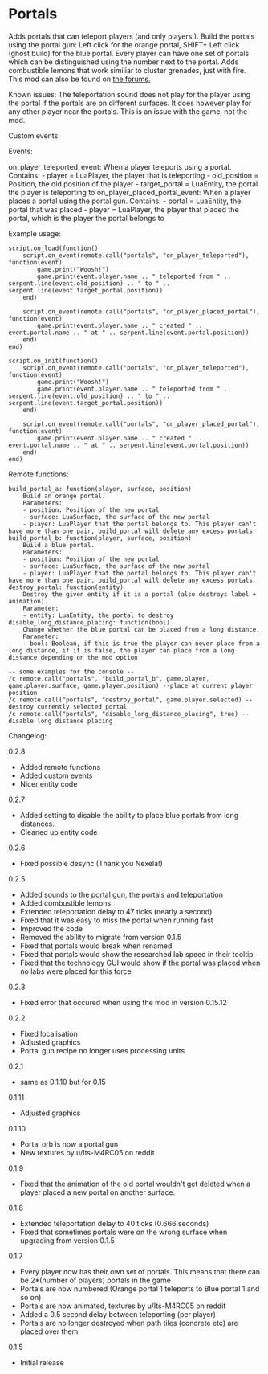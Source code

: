 # Portals

Adds portals that can teleport players (and only players!). Build the portals using the portal gun: Left click for the orange portal, SHIFT+ Left click (ghost build) for the blue portal. Every player can have one set of portals which can be distinguished using the number next to the portal. Adds combustible lemons that work similiar to cluster grenades, just with fire. This mod can also be found on [the forums.](https://forums.factorio.com/viewtopic.php?f=93&t=44305)

Known issues: The teleportation sound does not play for the player using the portal if the portals are on different surfaces. It does however play for any other player near the portals. This is an issue with the game, not the mod.

Custom events:

Events:

on_player_teleported_event:
	When a player teleports using a portal.
	Contains:
		- player = LuaPlayer, the player that is teleporting
	    - old_position = Position, the old position of the player
		- target_portal = LuaEntity, the portal the player is teleporting to
on_player_placed_portal_event:
	When a player places a portal using the portal gun.
	Contains:
		- portal = LuaEntity, the portal that was placed
		- player = LuaPlayer, the player that placed the portal, which is the player the portal belongs to
	
Example usage:

	script.on_load(function()
		script.on_event(remote.call("portals", "on_player_teleported"), function(event)
			game.print("Woosh!")
			game.print(event.player.name .. " teleported from " .. serpent.line(event.old_position) .. " to " .. serpent.line(event.target_portal.position))
		end)
	
		script.on_event(remote.call("portals", "on_player_placed_portal"), function(event)
			game.print(event.player.name .. " created " .. event.portal.name .. " at " .. serpent.line(event.portal.position))
		end)
	end)
	
	script.on_init(function()
		script.on_event(remote.call("portals", "on_player_teleported"), function(event)
			game.print("Woosh!")
			game.print(event.player.name .. " teleported from " .. serpent.line(event.old_position) .. " to " .. serpent.line(event.target_portal.position))
		end)
		
		script.on_event(remote.call("portals", "on_player_placed_portal"), function(event)
			game.print(event.player.name .. " created " .. event.portal.name .. " at " .. serpent.line(event.portal.position))
		end)
	end)


Remote functions:

	build_portal_a: function(player, surface, position)
		Build an orange portal.
		Parameters:
		- position: Position of the new portal
		- surface: LuaSurface, the surface of the new portal
		- player: LuaPlayer that the portal belongs to. This player can't have more than one pair, build_portal will delete any excess portals
	build_portal_b: function(player, surface, position)
		Build a blue portal.
		Parameters:
		- position: Position of the new portal
		- surface: LuaSurface, the surface of the new portal
		- player: LuaPlayer that the portal belongs to. This player can't have more than one pair, build_portal will delete any excess portals
	destroy_portal: function(entity)
		Destroy the given entity if it is a portal (also destroys label + animation).
		Parameter:
		- entity: LuaEntity, the portal to destroy
	disable_long_distance_placing: function(bool)
		Change whether the blue portal can be placed from a long distance.
		Parameter:
		- bool: Boolean, if this is true the player can never place from a long distance, if it is false, the player can place from a long distance depending on the mod option
	
	-- some examples for the console --
	/c remote.call("portals", "build_portal_b", game.player, game.player.surface, game.player.position) --place at current player position
	/c remote.call("portals", "destroy_portal", game.player.selected) --destroy currently selected portal
	/c remote.call("portals", "disable_long_distance_placing", true) --disable long distance placing


Changelog:

0.2.8

- Added remote functions
- Added custom events
- Nicer entity code

0.2.7

- Added setting to disable the ability to place blue portals from long distances.
- Cleaned up entity code

0.2.6
- Fixed possible desync (Thank you Nexela!)

0.2.5
- Added sounds to the portal gun, the portals and teleportation
- Added combustible lemons
- Extended teleportation delay to 47 ticks (nearly a second)
- Fixed that it was easy to miss the portal when running fast
- Improved the code
- Removed the ability to migrate from version 0.1.5
- Fixed that portals would break when renamed
- Fixed that portals would show the researched lab speed in their tooltip
- Fixed that the technology GUI would show if the portal was placed when no labs were placed for this force

0.2.3
- Fixed error that occured when using the mod in version 0.15.12

0.2.2
- Fixed localisation
- Adjusted graphics
- Portal gun recipe no longer uses processing units

0.2.1
 - same as 0.1.10 but for 0.15
 
0.1.11
- Adjusted graphics

0.1.10
- Portal orb is now a portal gun
- New textures by u/Its-M4RC05 on reddit

0.1.9
- Fixed that the animation of the old portal wouldn't get deleted when a player placed a new portal on another surface.

0.1.8
- Extended teleportation delay to 40 ticks (0.666 seconds)
- Fixed that sometimes portals were on the wrong surface when upgrading from version 0.1.5

0.1.7
- Every player now has their own set of portals. This means that there can be 2*(number of players) portals in the game
- Portals are now numbered (Orange portal 1 teleports to Blue portal 1 and so on)
- Portals are now animated, textures by u/Its-M4RC05 on reddit
- Added a 0.5 second delay between teleporting (per player)
- Portals are no longer destroyed when path tiles (concrete etc) are placed over them

0.1.5
- Initial release
